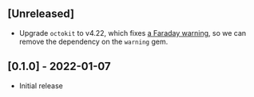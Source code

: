 ## [Unreleased]

- Upgrade `octokit` to v4.22, which fixes [a Faraday warning], so we can remove
  the dependency on the `warning` gem.

[a Faraday warning]: https://github.com/octokit/octokit.rb/pull/1359

## [0.1.0] - 2022-01-07

- Initial release
